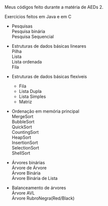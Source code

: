 Meus códigos feito durante a matéria de AEDs 2.

Exercicios feitos em Java e em C
  
- Pesquisas<br>
  Pesquisa binária<br>
  Pesquisa Sequencial<br>
  
- Estruturas de dados básicas lineares <br>
  Pilha<br>
  Lista<br>
  Lista ordenada<br>
  Fila<br>

- Estruturas de dados básicas flexíveis <br>
  * Fila<br> 
  * Lista Dupla<br>
  * Lista Simples<br>
  * Matriz<br>


- Ordenação em memória principal <br>
  MergeSort<br>
  BubbleSort<br>
  QuickSort<br>
  CountingSort<br>
  HeapSort<br>
  InsertionSort<br>
  SelectionSort<br>
  ShellSort<br>

- Árvores binárias <br>
  Árvore de Árvore<br>
  Árvore Binária<br>
  Árvore Binária de Lista<br>
  
  
- Balanceamento de árvores <br>
  Árvore AVL<br>
  Árvore RubroNegra(Red/Black)<br>


  
